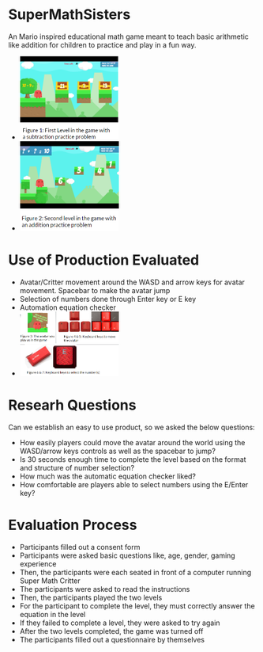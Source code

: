 # SuperMathSisters
An Mario inspired educational math game meant to teach basic arithmetic like addition for children to practice and play in a fun way.
- <img src=critterl1.png width=200><br>
- <img src=critterl2.png width=200><br>

# Use of Production Evaluated
- Avatar/Critter movement around the WASD and arrow keys for avatar movement. Spacebar to make the avatar jump 
- Selection of numbers done through Enter key or E key
- Automation equation checker
- <img src=critterspacebar.png width=200><br>
  
# Researh Questions
Can we establish an easy to use product, so we asked the below questions:
- How easily players could move the avatar around the world using the WASD/arrow keys controls as well as the spacebar to jump? 
- Is 30 seconds enough time to complete the level based on the format and structure of number selection?
- How much was the automatic equation checker liked?
- How comfortable are players able to select numbers using the E/Enter key?

# Evaluation Process
- Participants filled out a consent form 
- Participants were asked basic questions like, age, gender, gaming experience
- Then, the participants were each seated in front of a computer running Super Math Critter
- The participants were asked to read the instructions
- Then, the participants played the two levels
- For the participant to complete the level, they must correctly answer the equation in the level
- If they failed to complete a level, they were asked to try again
- After the two levels completed, the game was turned off
- The participants filled out a questionnaire by themselves



